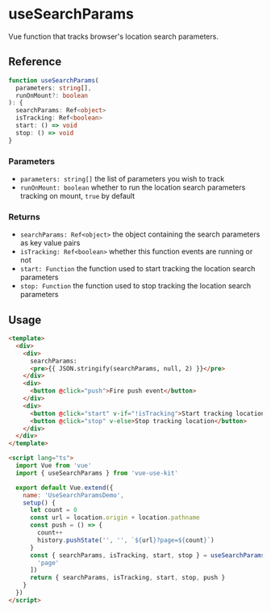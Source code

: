 # useSearchParams

Vue function that tracks browser's location search parameters.

## Reference

```typescript
function useSearchParams(
  parameters: string[],
  runOnMount?: boolean
): {
  searchParams: Ref<object>
  isTracking: Ref<boolean>
  start: () => void
  stop: () => void
}
```

### Parameters

- `parameters: string[]` the list of parameters you wish to track
- `runOnMount: boolean` whether to run the location search parameters tracking on mount, `true` by default

### Returns

- `searchParams: Ref<object>` the object containing the search parameters as key value pairs
- `isTracking: Ref<boolean>` whether this function events are running or not
- `start: Function` the function used to start tracking the location search parameters
- `stop: Function` the function used to stop tracking the location search parameters

## Usage

```html
<template>
  <div>
    <div>
      searchParams:
      <pre>{{ JSON.stringify(searchParams, null, 2) }}</pre>
    </div>
    <div>
      <button @click="push">Fire push event</button>
    </div>
    <div>
      <button @click="start" v-if="!isTracking">Start tracking location</button>
      <button @click="stop" v-else>Stop tracking location</button>
    </div>
  </div>
</template>

<script lang="ts">
  import Vue from 'vue'
  import { useSearchParams } from 'vue-use-kit'

  export default Vue.extend({
    name: 'UseSearchParamsDemo',
    setup() {
      let count = 0
      const url = location.origin + location.pathname
      const push = () => {
        count++
        history.pushState('', '', `${url}?page=${count}`)
      }
      const { searchParams, isTracking, start, stop } = useSearchParams([
        'page'
      ])
      return { searchParams, isTracking, start, stop, push }
    }
  })
</script>
```
